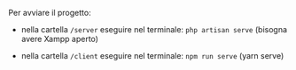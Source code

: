 Per avviare il progetto:

- nella cartella ```/server``` eseguire nel terminale: ```php artisan serve``` (bisogna avere Xampp aperto)

- nella cartella ```/client``` eseguire nel terminale: ```npm run serve``` (yarn serve)
